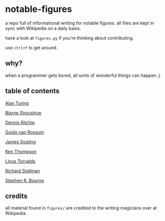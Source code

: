 # notable-figures
a repo full of informational writing for notable figures. all files are kept in sync with Wikipedia on a daily basis.

have a look at `figures.py` if you're thinking about contributing.

use `ctrl+f` to get around.

## why?

when a programmer gets bored, all sorts of wonderful things can happen ;)

## table of contents
<!-- TOC -->
[Alan Turing](figures/Alan%20Turing.md)

[Bjarne Stroustrup](figures/Bjarne%20Stroustrup.md)

[Dennis Ritchie](figures/Dennis%20Ritchie.md)

[Guido van Rossum](figures/Guido%20van%20Rossum.md)

[James Gosling](figures/James%20Gosling.md)

[Ken Thompson](figures/Ken%20Thompson.md)

[Linus Torvalds](figures/Linus%20Torvalds.md)

[Richard Stallman](figures/Richard%20Stallman.md)

[Stephen R. Bourne](figures/Stephen%20R.%20Bourne.md)

<!-- END-TOC -->

## credits

all material found in `figures/` are credited to the writing magicians over at Wikipedia.
